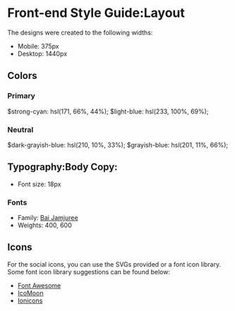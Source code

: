 # Front-end Style Guide:Layout

The designs were created to the following widths:
- Mobile: 375px
- Desktop: 1440px

## Colors
### Primary
$strong-cyan: hsl(171, 66%, 44%);
$light-blue: hsl(233, 100%, 69%);

### Neutral
$dark-grayish-blue: hsl(210, 10%, 33%);
$grayish-blue: hsl(201, 11%, 66%);

## Typography:Body Copy:
- Font size: 18px

### Fonts
- Family: [Bai Jamjuree](https://fonts.google.com/specimen/Bai+Jamjuree)
- Weights: 400, 600



## Icons
For the social icons, you can use the SVGs provided or a font icon library. Some font icon library suggestions can be found below:

- [Font Awesome](https://fontawesome.com)
- [IcoMoon](https://icomoon.io)
- [Ionicons](https://ionicons.com)